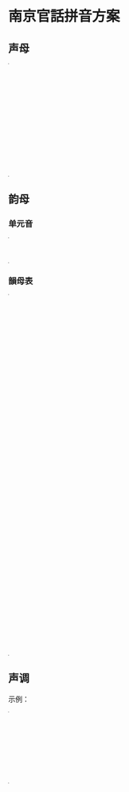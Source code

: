 # 南京官話拼音方案

## 声母

<table style="width:1px; white-space:nowrap; text-align:center;">
  <tr>
    <td><span style="font-size:2em;">b</span> [p] 把</td>
    <td><span style="font-size:2em;">p</span> [pʰ] 怕</td>
    <td><span style="font-size:2em;">m</span> [m] 麻</td>
    <td><span style="font-size:2em;">f</span> [f] 法</td>
  </tr>
  <tr>
    <td><span style="font-size:2em;">d</span> [t] 大</td>
    <td><span style="font-size:2em;">t</span> [tʰ] 他</td>
    <td><span style="font-size:2em;">l</span> [l] 拉</td>
    <td></td>
  </tr>
  <tr>
    <td><span style="font-size:2em;">g</span> [k] 嘎</td>
    <td><span style="font-size:2em;">k</span> [kʰ] 卡</td>
    <td><span style="font-size:2em;">h</span> [h] 哈</td>
    <td></td>
  </tr>
  <tr>
    <td><span style="font-size:2em;">z</span> [ts] 砸</td>
    <td><span style="font-size:2em;">c</span> [tsʰ] 擦</td>
    <td><span style="font-size:2em;">s</span> [s] 撒</td>
    <td></td>
  </tr>
  <tr>
    <td><span style="font-size:2em;">z</span> [ʈʂ] 渣</td>
    <td><span style="font-size:2em;">c</span> [ʈʂʰ] 差</td>
    <td><span style="font-size:2em;">s</span> [ʂ] 沙</td>
    <td><span style="font-size:2em;">r</span> [ʐ] 日</td>
  </tr>
</table>

## 韵母

### 单元音

<table style="width:1px; white-space:nowrap; text-align:center;">
  <tr>
    <td><span style="font-size:2em;">a [a]</span>  啊</td>
	<td><span style="font-size:2em;">ä [ɛ]</span>  哎</td>
	<td><span style="font-size:2em;">e [e]</span>  車的韻母</td>
    <td><span style="font-size:2em;">i [i]</span>  衣</td>
	<td><span style="font-size:2em;">ao [ɔ]</span>  奧</td>
	<td><span style="font-size:2em;">o [o]</span>  我</td>
    <td><span style="font-size:2em;">u [u]</span>  污</td>
	<td><span style="font-size:2em;">ü [y]</span>  雨</td>
    <td><span style="font-size:2em;">y [ɿ]</span>  思的韻母</td>
    <td><span style="font-size:2em;">r [ʅ]</span>  日</td>
  </tr>
</table>

### 韻母表

<table style="width:1px; white-space:nowrap; text-align:center;">
  <tr>  
	<td></td>
    <td>	
		<span style="font-size:2em;">i [i]</span>  衣
	</td>
    <td>
      <span style="font-size:2em;">u [u]</span>  污
	</td>
    <td>
      <span style="font-size:2em;">ü [y]</span>  雨 
    </td>	
  </tr>
  <tr>
    <td><span style="font-size:2em;">a [a]</span>  啊</td>
    <td>
      <span style="font-size:2em;">ia</span> [ia] 丫
	</td>
    <td>
      <span style="font-size:2em;">ua</span> [ua] 哇  
    </td>
	<td></td>
  </tr>
  <tr>
    <td>
		<span style="font-size:2em;">ä [ɛ]</span>  哎
	</td>
    <td>
      <span style="font-size:2em;">iä</span> [iɛ] 也
	</td>
    <td>
      <span style="font-size:2em;">uä</span> [uɛ] 外	  
    </td>
	<td>      
	  <span style="font-size:2em;">üä</span> [uɛ] 月	  
    </td>
  </tr>
  
  <tr>
    <td>
		<span style="font-size:2em;">e [e]</span>  車的韻母
	</td>
    <td></td>
    <td></td>
	<td></td>
  </tr>
  <tr>
    <td>
		<span style="font-size:2em;">ei</span> [ei] 眉的韻母
	</td>
    <td></td>
    <td>
      <span style="font-size:2em;">uei</span> [uei] 威	  
    </td>
	<td></td>
  </tr>
  <tr>
    <td>	
		<span style="font-size:2em;">ao [ɔ]</span>  奧	
	</td>
    <td>
		<span style="font-size:2em;">iao</span> [iɔ] 腰	  	
	</td>
    <td></td>
	<td></td>
  </tr>
  
  <tr>
    <td>		
		<span style="font-size:2em;">ou</span> [əɯ] 歐
	</td>
    <td>
		<span style="font-size:2em;">iou</span> [iəɯ] 由	  	
	</td>
    <td></td>
	<td></td>
  </tr>
  <tr>
    <td>
		<span style="font-size:2em;">o [o]</span>  我
	</td>
    <td>
		<span style="font-size:2em;">io</span> [io] 岳	  	
	</td>
    <td></td>
	<td></td>
  </tr>
  <tr>
    <td><span style="font-size:2em;">ang</span> [ã] 安	  	</td>
    <td>
		<span style="font-size:2em;">iang</span> [iã] 央	  	
	</td>
    <td>
		<span style="font-size:2em;">uang</span> [uã] 完	  	
	</td>
	<td></td>
  </tr>
  <tr>
    <td><span style="font-size:2em;">än</span> [ã] 限的韻母	  	</td>
    <td>
		<span style="font-size:2em;">iän</span> [iã] 淹	  	
	</td>
    <td></td>
	<td>
	<span style="font-size:2em;">üän</span> [yã] 冤	  	
	</td>
  </tr>
  <tr>
    <td>
		<span style="font-size:2em;">in</span> [in] 音	  	
	</td>
    <td>
	</td>
    <td></td>
	<td>
		<span style="font-size:2em;">üin</span> [yin] 云
	</td>
  </tr>
  <tr>
    <td>
		<span style="font-size:2em;">ong</span> [oŋ] 嗡	  	
	</td>
    <td>
		<span style="font-size:2em;">iong</span> [ioŋ] 容
	</td>
    <td></td>
	<td>		
	</td>
  </tr>
  <tr>
    <td>
		<span style="font-size:2em;">en</span> [ə̃ ] 恩	  	
	</td>
    <td></td>
    <td>
		<span style="font-size:2em;">uen</span> [uə̃ ] 文
	</td>
	<td>		
	</td>
  </tr>
  <tr>
    <td>		
		<span style="font-size:2em;">er [ɚ]</span>  而	  
	</td>
    <td></td>
    <td></td>
	<td></td>
  </tr>
  <tr>
    <td>		
		<span style="font-size:2em;">y [ɿ]</span>  思的韻母	    	
	</td>
    <td></td>
    <td></td>
	<td></td>
  </tr>
  <tr>
    <td>
		<span style="font-size:2em;">r [ʅ]</span>  日
	</td>
    <td></td>
    <td></td>
	<td></td>
  </tr>
</table>

## 声调

示例：

<table style="width:1px; white-space:nowrap; text-align:center;">
  <tr>
    <td><span style="font-size:2em;">陰平</span></td>
	<td><span style="font-size:2em;">陽平</span></td>
    <td><span style="font-size:2em;">上</span></td>
    <td><span style="font-size:2em;">去</span></td>
    <td><span style="font-size:2em;">入</span></td>
  </tr>
  <tr>
    <td><span style="font-size:2em;">i¹</span> 衣</td>
    <td><span style="font-size:2em;">i²</span> 移</td>
    <td><span style="font-size:2em;">i³</span> 已</td>
    <td><span style="font-size:2em;">i⁴</span> 意</td>
	<td><span style="font-size:2em;">i⁵</span> 一</td>
  </tr>  
  <tr>
    <td><span style="font-size:2em;">shr¹</span> 詩</td>
    <td><span style="font-size:2em;">shr²</span> 時</td>
    <td><span style="font-size:2em;">shr³</span> 使</td>
    <td><span style="font-size:2em;">shr⁴</span> 是</td>
	<td><span style="font-size:2em;">shr⁵</span> 十</td>
  </tr>
</table>
